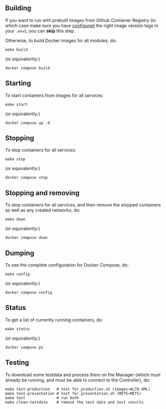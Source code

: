 ## Building

If you want to run with prebuilt images from Github Container Registry
(in which case make sure you have [configured](#configuration)
the right image version tags in your `.env`), you can **skip** this step.

Otherwise, to build Docker images for all modules, do:

    make build

(or equivalently:)

    docker compose build

## Starting

To start containers from images for all services:

    make start

(or equivalently:)

    docker compose up -d


## Stopping

To stop containers for all services:

    make stop

(or equivalently:)

    docker compose stop


## Stopping and removing

To stop containers for all services, and then remove the stopped containers
as well as any created networks, do:

    make down

(or equivalently:)

    docker compose down


## Dumping

To see the complete configuration for Docker Compose, do:

    make config

(or equivalently:)

    docker compose config


## Status

To get a list of currently running containers, do:

    make status

(or equivalently:)

    docker compose ps

## Testing

To download some testdata and process them on the Manager
(which must already be running, and must be able to connect to the Controller), do:

    make test-production   # test for_production.sh (images→ALTO-XML)
    make test-presentation # test for_presentation.sh (METS→METS)
    make test              # run both
    make clean-testdata    # remove the test data and test results